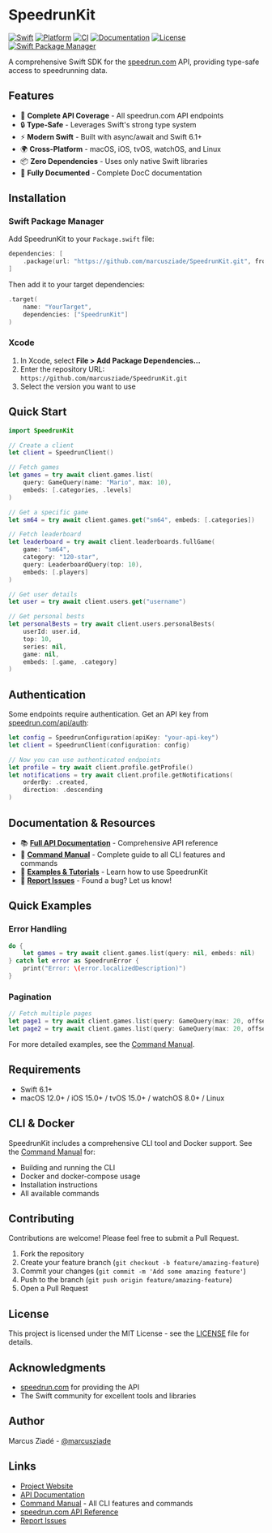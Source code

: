 # SpeedrunKit

[![Swift](https://img.shields.io/badge/Swift-6.1-orange.svg)](https://swift.org)
[![Platform](https://img.shields.io/badge/platform-macOS%20%7C%20Linux%20%7C%20iOS%20%7C%20tvOS%20%7C%20watchOS-lightgrey.svg)](https://swift.org)
[![CI](https://github.com/marcusziade/SpeedrunKit/actions/workflows/ci.yml/badge.svg)](https://github.com/marcusziade/SpeedrunKit/actions/workflows/ci.yml)
[![Documentation](https://img.shields.io/badge/docs-DocC-blue)](https://marcusziade.github.io/SpeedrunKit/documentation/speedrunkit)
[![License](https://img.shields.io/badge/license-MIT-green.svg)](LICENSE)
[![Swift Package Manager](https://img.shields.io/badge/SPM-compatible-brightgreen.svg)](https://swift.org/package-manager/)

A comprehensive Swift SDK for the [speedrun.com](https://www.speedrun.com) API, providing type-safe access to speedrunning data.

## Features

- 🚀 **Complete API Coverage** - All speedrun.com API endpoints
- 🔒 **Type-Safe** - Leverages Swift's strong type system
- ⚡ **Modern Swift** - Built with async/await and Swift 6.1+
- 🌍 **Cross-Platform** - macOS, iOS, tvOS, watchOS, and Linux
- 📦 **Zero Dependencies** - Uses only native Swift libraries
- 📖 **Fully Documented** - Complete DocC documentation

## Installation

### Swift Package Manager

Add SpeedrunKit to your `Package.swift` file:

```swift
dependencies: [
    .package(url: "https://github.com/marcusziade/SpeedrunKit.git", from: "1.0.0")
]
```

Then add it to your target dependencies:

```swift
.target(
    name: "YourTarget",
    dependencies: ["SpeedrunKit"]
)
```

### Xcode

1. In Xcode, select **File > Add Package Dependencies...**
2. Enter the repository URL: `https://github.com/marcusziade/SpeedrunKit.git`
3. Select the version you want to use

## Quick Start

```swift
import SpeedrunKit

// Create a client
let client = SpeedrunClient()

// Fetch games
let games = try await client.games.list(
    query: GameQuery(name: "Mario", max: 10),
    embeds: [.categories, .levels]
)

// Get a specific game
let sm64 = try await client.games.get("sm64", embeds: [.categories])

// Fetch leaderboard
let leaderboard = try await client.leaderboards.fullGame(
    game: "sm64",
    category: "120-star",
    query: LeaderboardQuery(top: 10),
    embeds: [.players]
)

// Get user details
let user = try await client.users.get("username")

// Get personal bests
let personalBests = try await client.users.personalBests(
    userId: user.id,
    top: 10,
    series: nil,
    game: nil,
    embeds: [.game, .category]
)
```

## Authentication

Some endpoints require authentication. Get an API key from [speedrun.com/api/auth](https://www.speedrun.com/api/auth):

```swift
let config = SpeedrunConfiguration(apiKey: "your-api-key")
let client = SpeedrunClient(configuration: config)

// Now you can use authenticated endpoints
let profile = try await client.profile.getProfile()
let notifications = try await client.profile.getNotifications(
    orderBy: .created,
    direction: .descending
)
```

## Documentation & Resources

- 📚 **[Full API Documentation](https://marcusziade.github.io/SpeedrunKit/documentation/speedrunkit)** - Comprehensive API reference
- 📖 **[Command Manual](manual.md)** - Complete guide to all CLI features and commands
- 🔧 **[Examples & Tutorials](https://marcusziade.github.io/SpeedrunKit/)** - Learn how to use SpeedrunKit
- 🐛 **[Report Issues](https://github.com/marcusziade/SpeedrunKit/issues)** - Found a bug? Let us know!


## Quick Examples

### Error Handling

```swift
do {
    let games = try await client.games.list(query: nil, embeds: nil)
} catch let error as SpeedrunError {
    print("Error: \(error.localizedDescription)")
}
```

### Pagination

```swift
// Fetch multiple pages
let page1 = try await client.games.list(query: GameQuery(max: 20, offset: 0), embeds: nil)
let page2 = try await client.games.list(query: GameQuery(max: 20, offset: 20), embeds: nil)
```

For more detailed examples, see the [Command Manual](manual.md).



## Requirements

- Swift 6.1+
- macOS 12.0+ / iOS 15.0+ / tvOS 15.0+ / watchOS 8.0+ / Linux

## CLI & Docker

SpeedrunKit includes a comprehensive CLI tool and Docker support. See the [Command Manual](manual.md) for:
- Building and running the CLI
- Docker and docker-compose usage
- Installation instructions
- All available commands

## Contributing

Contributions are welcome! Please feel free to submit a Pull Request.

1. Fork the repository
2. Create your feature branch (`git checkout -b feature/amazing-feature`)
3. Commit your changes (`git commit -m 'Add some amazing feature'`)
4. Push to the branch (`git push origin feature/amazing-feature`)
5. Open a Pull Request

## License

This project is licensed under the MIT License - see the [LICENSE](LICENSE) file for details.

## Acknowledgments

- [speedrun.com](https://www.speedrun.com) for providing the API
- The Swift community for excellent tools and libraries

## Author

Marcus Ziadé - [@marcusziade](https://github.com/marcusziade)

## Links

- [Project Website](https://marcusziade.github.io/SpeedrunKit/)
- [API Documentation](https://marcusziade.github.io/SpeedrunKit/documentation/speedrunkit)
- [Command Manual](manual.md) - All CLI features and commands
- [speedrun.com API Reference](https://github.com/speedruncomorg/api)
- [Report Issues](https://github.com/marcusziade/SpeedrunKit/issues)